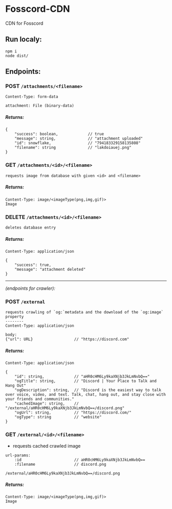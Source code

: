 # Fosscord-CDN
CDN for Fosscord

## Run localy:
```
npm i
node dist/
```

## Endpoints:
### POST `/attachments/<filename>`
```
Content-Type: form-data

attachment: File (binary-data)
```
##### Returns:
```
{
    "success": boolean,             // true
    "message": string,              // "attachment uploaded"
    "id": snowflake,                // "794183329158135808"
    "filename": string              // "lakdoiauej.png"
}
```
### GET `/attachments/<id>/<filename>`
```
requests image from database with given <id> and <filename>
```
##### Returns:
```
Content-Type: image/<imageType(png,img,gif)>
Image
```
### DELETE `/attachments/<id>/<filename>`
```
deletes database entry
```
##### Returns:
```
Content-Type: application/json

{
    "success": true,
    "message": "attachment deleted"
}
```

<hr>

_(endpoints for crawler):_
### POST `/external` 

```
requests crawling of `og:`metadata and the download of the `og:image` property
--------
Content-Type: application/json

body:
{"url": URL}                  // "https://discord.com"
```
##### Returns:
```
Content-Type: application/json

{
    "id": string,             // "aHR0cHM6Ly9kaXNjb3JkLmNvbQ=="
    "ogTitle": string,        // "Discord | Your Place to Talk and Hang Out"
    "ogDescription": string,  // "Discord is the easiest way to talk over voice, video, and text. Talk, chat, hang out, and stay close with your friends and communities."
    "cachedImage": string,    // "/external/aHR0cHM6Ly9kaXNjb3JkLmNvbQ==/discord.png"
    "ogUrl": string,          // "https://discord.com/"
    "ogType": string          // "website"
}
```
### GET `/external/<id>/<filename>`
- requests cached crawled image 
```
url-params:
    :id                       // aHR0cHM6Ly9kaXNjb3JkLmNvbQ==
    :filename                 // discord.png
```
```
/external/aHR0cHM6Ly9kaXNjb3JkLmNvbQ==/discord.png
```
##### Returns:
```
Content-Type: image/<imageType(png,img,gif)>
Image
```

